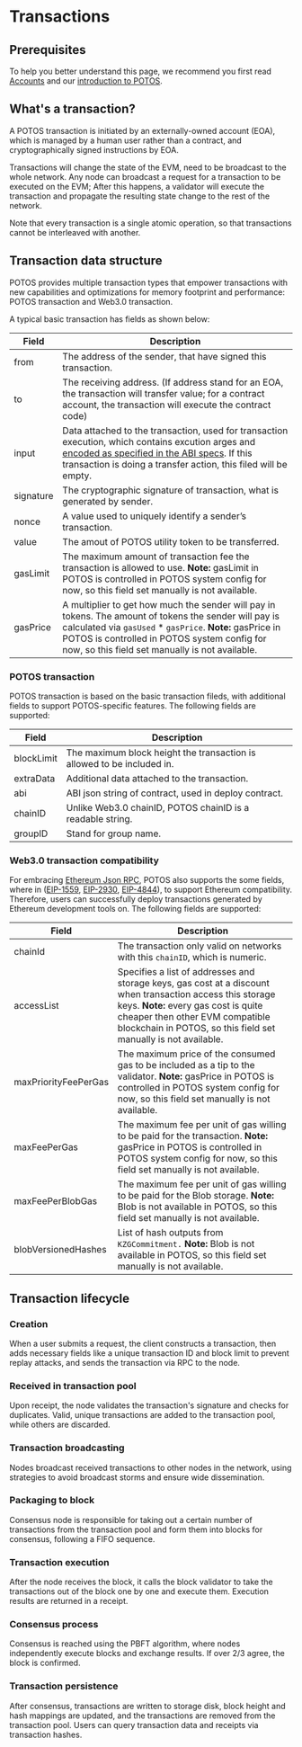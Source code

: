 # Transactions

## Prerequisites

To help you better understand this page, we recommend you first read [Accounts](./accounts.md) and our [introduction to POTOS](https://docs.potos.hk/en/latest/concepts/index.html#what-is-fisco-bcos).

## What's a transaction?

A POTOS transaction is initiated by an externally-owned account (EOA), which is managed by a human user rather than a contract, and cryptographically signed instructions by EOA.

Transactions will change the state of the EVM, need to be broadcast to the whole network. Any node can broadcast a request for a transaction to be executed on the EVM; After this happens, a validator will execute the transaction and propagate the resulting state change to the rest of the network.

Note that every transaction is a single atomic operation, so that transactions cannot be interleaved with another.

## Transaction data structure

POTOS provides multiple transaction types that empower transactions with new capabilities and optimizations for memory footprint and performance: POTOS transaction and Web3.0 transaction.

A typical basic transaction has fields as shown below:

| Field     | Description                                                                                                                                                                                                                                                                                                        |
|-----------|--------------------------------------------------------------------------------------------------------------------------------------------------------------------------------------------------------------------------------------------------------------------------------------------------------------------|
| from      | The address of the sender, that have signed this transaction.                                                                                                                                                                                                                                                      |
| to        | The receiving address. (If address stand for an EOA, the transaction will transfer value; for a contract account, the transaction will execute the contract code)                                                                                                                                                  |
| input     | Data attached to the transaction, used for transaction execution, which contains excution arges and [encoded as specified in the ABI specs](https://docs.soliditylang.org/en/latest/abi-spec.html#formal-specification-of-the-encoding). If this transaction is doing a transfer action, this filed will be empty. |
| signature | The cryptographic signature of transaction, what is generated by sender.                                                                                                                                                                                                                                           |
| nonce     | A value used to uniquely identify a sender’s transaction.                                                                                                                                                                                                                                                          |
| value     | The amout of POTOS utility token to be transferred.                                                                                                                                                                                                                                                                |
| gasLimit  | The maximum amount of transaction fee the transaction is allowed to use. **Note:** gasLimit in POTOS is controlled in POTOS system config for now, so this field set manually is not available.                                                                                                                    |
| gasPrice  | A multiplier to get how much the sender will pay in tokens. The amount of tokens the sender will pay is calculated via `gasUsed` * `gasPrice`. **Note:** gasPrice in POTOS is controlled in POTOS system config for now, so this field set manually is not available.                                              |

### POTOS transaction

POTOS transaction is based on the basic transaction fileds, with additional fields to support POTOS-specific features. The following fields are supported:

| Field      | Description                                                  |
| ---------- | ------------------------------------------------------------ |
| blockLimit | The maximum block height the transaction is allowed to be included in. |
| extraData  | Additional data attached to the transaction.                 |
| abi        | ABI json string of contract, used in deploy contract.        |
| chainID    | Unlike Web3.0 chainID, POTOS chainID is a readable string.     |
| groupID    | Stand for group name.                                        |

### Web3.0 transaction compatibility

For embracing [Ethereum Json RPC](https://ethereum.org/en/developers/docs/apis/json-rpc/#json-rpc-methods), POTOS also supports the some fields, where in ([EIP-1559](https://eips.ethereum.org/EIPS/eip-1559), [EIP-2930](https://eips.ethereum.org/EIPS/eip-2930), [EIP-4844](https://eips.ethereum.org/EIPS/eip-4844)), to support Ethereum compatibility. Therefore, users can successfully deploy transactions generated by Ethereum development tools on. The following fields are supported:

| Field                | Description                                                  |
| -------------------- | ------------------------------------------------------------ |
| chainId              | The transaction only valid on networks with this `chainID`, which is numeric. |
| accessList           | Specifies a list of addresses and storage keys, gas cost at a discount when transaction access this storage keys. **Note:** every gas cost is quite cheaper then other EVM compatible blockchain in POTOS, so this field set manually is not available. |
| maxPriorityFeePerGas | The maximum price of the consumed gas to be included as a tip to the validator.  **Note:** gasPrice in POTOS is controlled in POTOS system config for now, so this field set manually is not available. |
| maxFeePerGas         | The maximum fee per unit of gas willing to be paid for the transaction.  **Note:** gasPrice in POTOS is controlled in POTOS system config for now, so this field set manually is not available. |
| maxFeePerBlobGas     | The maximum fee per unit of gas willing to be paid for the Blob storage.  **Note:** Blob is not available in POTOS, so this field set manually is not available. |
| blobVersionedHashes  | List of hash outputs from `KZGCommitment.`  **Note:** Blob is not available in POTOS, so this field set manually is not available. |

## Transaction lifecycle

### Creation

When a user submits a request, the client constructs a transaction, then adds necessary fields like a unique transaction ID and block limit to prevent replay attacks, and sends the transaction via RPC to the node.

### Received in transaction pool

Upon receipt, the node validates the transaction's signature and checks for duplicates. Valid, unique transactions are added to the transaction pool, while others are discarded.

### Transaction broadcasting

Nodes broadcast received transactions to other nodes in the network, using strategies to avoid broadcast storms and ensure wide dissemination.

### Packaging to block

Consensus node is responsible for taking out a certain number of transactions from the transaction pool and form them into blocks for consensus, following a FIFO sequence.

### Transaction execution

After the node receives the block, it calls the block validator to take the transactions out of the block one by one and execute them. Execution results are returned in a receipt.

### Consensus process

Consensus is reached using the PBFT algorithm, where nodes independently execute blocks and exchange results. If over 2/3 agree, the block is confirmed.

### Transaction persistence

After consensus, transactions are written to storage disk, block height and hash mappings are updated, and the transactions are removed from the transaction pool. Users can query transaction data and receipts via transaction hashes.

